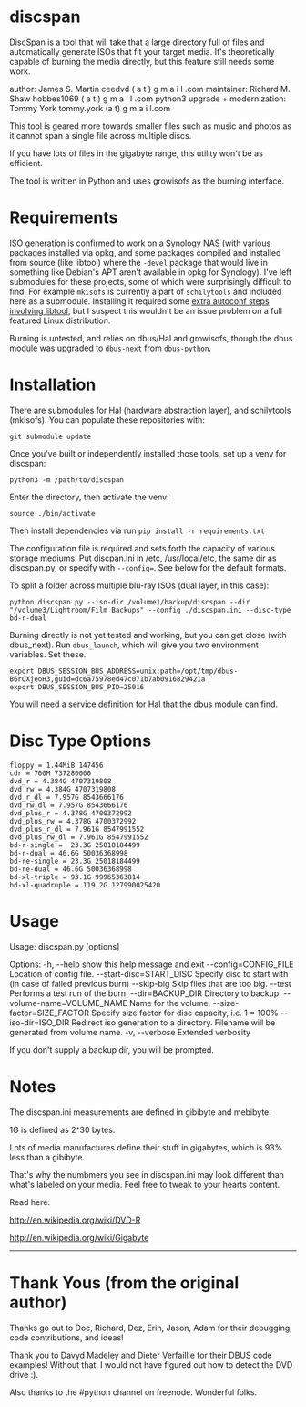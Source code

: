 discspan
========

DiscSpan is a tool that will take that a large directory full of files and automatically generate ISOs that fit your target media. It's theoretically capable of burning the media directly, but this feature still needs some work.

author:  James S. Martin  ceedvd ( a t )  g  m a i l .com
maintainer: Richard M. Shaw  hobbes1069 ( a t ) g m a i l .com
python3 upgrade + modernization: Tommy York tommy.york (a t) g m a i l.com

This tool is geared more towards smaller files such as music and photos 
as it cannot span a single file across multiple discs.  

If you have lots of files in the gigabyte range, this utility won't be as efficient.

The tool is written in Python and uses growisofs as the burning interface.

# Requirements
ISO generation is confirmed to work on a Synology NAS (with various packages
installed via opkg, and some packages compiled and installed from source 
(like libtool) where the `-devel` package that would live in something like Debian's APT 
aren't available in opkg for Synology).
I've left submodules for these projects, some of which were surprisingly
difficult to find. For example `mkisofs` is currently a part of `schilytools`
and included here as a submodule. Installing it required some 
[extra autoconf steps involving libtool](https://www.gnu.org/software/automake/manual/html_node/Libtool-library-used-but-LIBTOOL-is-undefined.html),
but I suspect this wouldn't be an issue  problem on a full featured Linux
distribution.

Burning is untested, and relies on dbus/Hal and growisofs, though the dbus
module was upgraded to `dbus-next` from `dbus-python`. 

# Installation

There are submodules for Hal (hardware abstraction layer), and schilytools (mkisofs). You can populate these repositories with:

`git submodule update`

Once you've built or independently installed those tools, set up a venv for discspan:

`python3 -m /path/to/discspan`

Enter the directory, then activate the venv:

`source ./bin/activate`

Then install dependencies via run `pip install -r requirements.txt`

The configuration file is required and sets forth the capacity of various storage mediums. Put discpan.ini in /etc, /usr/local/etc, the same dir as discspan.py, or specify with `--config=`. See below for the default formats.

To split a folder across multiple blu-ray ISOs (dual layer, in this case):

`python discspan.py --iso-dir /volume1/backup/discspan --dir "/volume3/Lightroom/Film Backups" --config ./discspan.ini --disc-type bd-r-dual`

Burning directly is not yet tested and working, but you can get close (with dbus_next). Run `dbus_launch`, which will give you two environment variables. Set these.

```
export DBUS_SESSION_BUS_ADDRESS=unix:path=/opt/tmp/dbus-B6rOXjeoH3,guid=dc6a75978ed47c071b7ab0916829421a
export DBUS_SESSION_BUS_PID=25016
```

You will need a service definition for Hal that the dbus module can find.

# Disc Type Options

```
floppy = 1.44MiB 147456
cdr = 700M 737280000
dvd_r = 4.384G 4707319808
dvd_rw = 4.384G 4707319808
dvd_r_dl = 7.957G 8543666176
dvd_rw_dl = 7.957G 8543666176
dvd_plus_r = 4.378G 4700372992
dvd_plus_rw = 4.378G 4700372992
dvd_plus_r_dl = 7.961G 8547991552
dvd_plus_rw_dl = 7.961G 8547991552
bd-r-single =  23.3G 25018184499
bd-r-dual = 46.6G 50036368998
bd-re-single = 23.3G 25018184499
bd-re-dual = 46.6G 50036368998
bd-xl-triple = 93.1G 99965363814
bd-xl-quadruple = 119.2G 127990025420
```

# Usage

Usage: discspan.py [options]

Options:
  -h, --help            show this help message and exit
  --config=CONFIG_FILE  Location of config file.
  --start-disc=START_DISC
                        Specify disc to start with (in case of failed previous
                        burn)
  --skip-big            Skip files that are too big.
  --test                Performs a test run of the burn.
  --dir=BACKUP_DIR      Directory to backup.
  --volume-name=VOLUME_NAME
                        Name for the volume.
  --size-factor=SIZE_FACTOR
                        Specify size factor for disc capacity, i.e. 1 = 100%
  --iso-dir=ISO_DIR     Redirect iso generation to a directory. Filename will
                        be generated from volume name.
  -v, --verbose         Extended verbosity

If you don't supply a backup dir, you will be prompted.

# Notes

The discspan.ini measurements are defined in gibibyte and mebibyte.

1G is defined as 2^30 bytes.

Lots of media manufactures define their stuff in gigabytes, which is
93% less than a gibibyte.  

That's why the numbmers you see in discspan.ini may look different
than what's labeled on your media.  Feel free to tweak to your 
hearts content.

Read here:  

http://en.wikipedia.org/wiki/DVD-R

http://en.wikipedia.org/wiki/Gigabyte

----------
# Thank Yous (from the original author)
Thanks go out to Doc, Richard, Dez, Erin, Jason, Adam for their debugging, code contributions, and ideas!

Thank you to Davyd Madeley and Dieter Verfaillie for their DBUS
code examples!  Without that, I would not have figured out
how to detect the DVD drive :).

Also thanks to the #python channel on freenode.  Wonderful folks.
